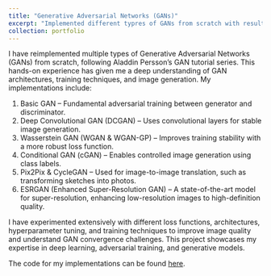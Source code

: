 ```yaml
---
title: "Generative Adversarial Networks (GANs)"
excerpt: "Implemented different typres of GANs from scratch with results comparable to the original papers<br/><img src='teaser_v3.jpg'>"
collection: portfolio
---
```


I have reimplemented multiple types of Generative Adversarial Networks (GANs) from scratch, following Aladdin Persson’s GAN tutorial series. This hands-on experience has given me a deep understanding of GAN architectures, training techniques, and image generation. My implementations include:

1. Basic GAN – Fundamental adversarial training between generator and discriminator.
2. Deep Convolutional GAN (DCGAN) – Uses convolutional layers for stable image generation.
3. Wasserstein GAN (WGAN & WGAN-GP) – Improves training stability with a more robust loss function.
4. Conditional GAN (cGAN) – Enables controlled image generation using class labels.
5. Pix2Pix & CycleGAN – Used for image-to-image translation, such as transforming sketches into photos.
6. ESRGAN (Enhanced Super-Resolution GAN) – A state-of-the-art model for super-resolution, enhancing low-resolution images to high-definition quality.

I have experimented extensively with different loss functions, architectures, hyperparameter tuning, and training techniques to improve image quality and understand GAN convergence challenges. This project showcases my expertise in deep learning, adversarial training, and generative models.

The code for my implementations can be found [here](https://github.com/ynitinreddy/GANs).